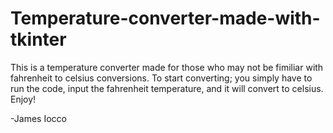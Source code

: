 # Temperature-converter-made-with-tkinter
This is a temperature converter made for those who may not be fimiliar with fahrenheit to celsius conversions. To start converting; you simply have to run the code, input the fahrenheit temperature, and it will convert to celsius.
Enjoy!

-James Iocco
